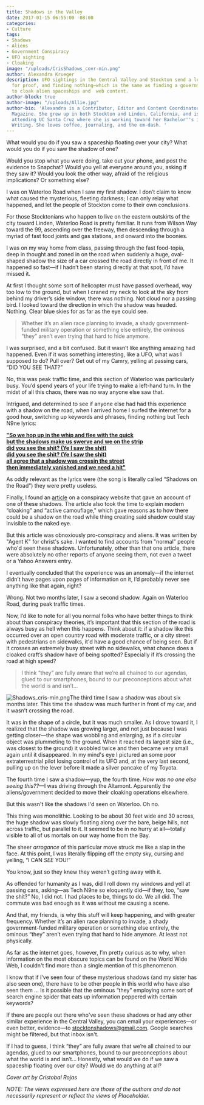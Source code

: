```yaml
---
title: Shadows in the Valley
date: 2017-01-15 06:55:00 -08:00
categories:
- Culture
tags:
- Shadows
- Aliens
- Government Conspiracy
- UFO sighting
- Cloaking
image: "/uploads/CrisShadows_covr-min.png"
author: Alexandra Krueger
description: UFO sightings in the Central Valley and Stockton send a local spelunking
  for proof, and finding nothing—which is the same as finding a government conspiracy
  to cloak alien spaceships and  web content.
author-block: true
author-image: "/uploads/Allie.jpg"
author-bio: 'Alexandra is a Contributor, Editor and Content Coordinator for Placeholder
  Magazine. She grew up in both Stockton and Linden, California, and is currently
  attending UC Santa Cruz where she is working toward her Bachelor''s in Creative
  Writing. She loves coffee, journaling, and the em-dash. '
---
```


What would you do if you saw a spaceship floating over your city? What would you do if you saw the shadow of one?

Would you stop what you were doing, take out your phone, and post the evidence to Snapchat? Would you yell at everyone around you, asking if they saw it? Would you look the other way, afraid of the religious implications? Or something else?

I was on Waterloo Road when I saw my first shadow. I don’t claim to know what caused the mysterious, fleeting darkness; I can only relay what happened, and let the people of Stockton come to their own conclusions.

For those Stocktonians who happen to live on the eastern outskirts of the city toward Linden, Waterloo Road is pretty familiar. It runs from Wilson Way toward the 99, ascending over the freeway, then descending through a myriad of fast food joints and gas stations, and onward into the boonies.

I was on my way home from class, passing through the fast food-topia, deep in thought and zoned in on the road when suddenly a huge, oval-shaped shadow the size of a car crossed the road directly in front of me. It happened so fast—if I hadn’t been staring directly at that spot, I’d have missed it.

At first I thought some sort of helicopter must have passed overhead, way too low to the ground, but when I craned my neck to look at the sky from behind my driver’s side window, there was nothing. Not cloud nor a passing bird. I looked toward the direction in which the shadow was headed. Nothing. Clear blue skies for as far as the eye could see.

>Whether it’s an alien race planning to invade, a shady government-funded military operation or something else entirely, the ominous “they” aren’t even trying that hard to hide anymore.

I was surprised, and a bit confused. But it wasn’t like anything amazing had happened. Even if it was something interesting, like a UFO, what was I supposed to do? Pull over? Get out of my Camry, yelling at passing cars, “DID YOU SEE THAT?”

No, this was peak traffic time, and this section of Waterloo was particularly busy. You’d spend years of your life trying to make a left-hand turn. In the midst of all this chaos, there was no way anyone else saw that.

Intrigued, and determined to see if anyone else had had this experience with a shadow on the road, when I arrived home I surfed the internet for a good hour, switching up keywords and phrases, finding nothing but Tech N9ne lyrics:

**["So we hop up in the whip and flee with the quick  
but the shadows make us swerve and we on the strip  
did you see the shit? (Ye I saw the shit)  
did you see the shit? (Ye I saw the shit)  
all agree that a shadow was crossin the street  
then immediately vanished and we need a hit"](http://www.azlyrics.com/lyrics/techn9ne/shadowsontheroad.html)**

As oddly relevant as the lyrics were (the song is literally called “Shadows on the Road”) they were pretty useless.

Finally, I found an [article](http://theobjectreport.blogspot.com/2015/06/an-account-of-one-of-my-personal.html) on a conspiracy website that gave an account of one of these shadows. The article also took the time to explain modern “cloaking” and “active camouflage," which gave reasons as to how there could be a shadow on the road while thing creating said shadow could stay invisible to the naked eye.

But this article was obnoxiously pro-conspiracy and aliens. It was written by "Agent K" for christ's sake. I wanted to find accounts from "normal" people who'd seen these shadows. Unfortunately, other than that one article, there were absolutely no other reports of anyone seeing them, not even a tweet or a Yahoo Answers entry.

I eventually concluded that the experience was an anomaly—if the internet didn’t have pages upon pages of information on it, I’d probably never see anything like that again, right?

Wrong. Not two months later, I saw a second shadow. Again on Waterloo Road, during peak traffic times.

Now, I’d like to note for all you normal folks who have better things to think about than conspiracy theories, it’s important that this section of the road is always busy as hell when this happens. Think about it: if a shadow like this occurred over an open country road with moderate traffic, or a city street with pedestrians on sidewalks, it'd have a good chance of being seen. But if it crosses an extremely busy street with no sidewalks, what chance does a cloaked craft’s shadow have of being spotted? Especially if it’s crossing the road at high speed?

>I think “they” are fully aware that we’re all chained to our agendas, glued to our smartphones, bound to our preconceptions about what the world is and isn’t…

![Shadows_cris-min.png](/uploads/Shadows_cris-min.png)The third time I saw a shadow was about six months later. This time the shadow was much further in front of my car, and it wasn’t crossing the road.

It was in the shape of a circle, but it was much smaller. As I drove toward it, I realized that the shadow was growing larger, and not just because I was getting closer—the shape was wobbling and enlarging, as if a circular object was plummeting to the ground. When it reached its largest size (i.e., was closest to the ground) it wobbled twice and then became very small again until it disappeared. In my mind's eye I pictured an some poor extraterrestrial pilot losing control of its UFO and, at the very last second, pulling up on the lever before it made a silver pancake of my Toyota.

The fourth time I saw a shadow—yup, the fourth time. *How was no one else seeing this??*—I was driving through the Altamont. Apparently the aliens/government decided to move their cloaking operations elsewhere.

But this wasn't like the shadows I'd seen on Waterloo. Oh no.

This thing was monolithic. Looking to be about 30 feet wide and 30 across, the huge shadow was slowly floating along over the bare, beige hills, not across traffic, but parallel to it. It seemed to be in no hurry at all—totally visible to all of us mortals on our way home from the Bay.

The sheer *arrogance* of this particular move struck me like a slap in the face. At this point, I was literally flipping off the empty sky, cursing and yelling, “I CAN *SEE* YOU!”

You know, just so they knew they weren’t getting away with it.

As offended for humanity as I was, did I roll down my windows and yell at passing cars, asking—as Tech N9ne so eloquently did—if they, too, “saw the shit?” No, I did not. I had places to be, things to do. We all did. The commute was bad enough as it was without me causing a scene.

And that, my friends, is why this stuff will keep happening, and with greater frequency. Whether it’s an alien race planning to invade, a shady government-funded military operation or something else entirely, the ominous “they” aren’t even trying that hard to hide anymore. At least not physically.

As far as the internet goes, however, I’m pretty curious as to why, when information on the most obscure topics can be found on the World Wide Web, I couldn't find more than a single mention of this phenomenon.

I know that if I’ve seen four of these mysterious shadows (and my sister has also seen one), there have to be other people in this world who have also seen them ... Is it possible that the ominous “they” employing some sort of search engine spider that eats up information peppered with certain keywords?

If there are people out there who've seen these shadows or had any other similar experience in the Central Valley, you can email your experiences—or even better, evidence—to stocktonshadows@gmail.com. Google searches might be filtered, but that inbox isn't.

If I had to guess, I think “they” are fully aware that we’re all chained to our agendas, glued to our smartphones, bound to our preconceptions about what the world is and isn’t… Honestly, what would we do if we saw a spaceship floating over our city? Would we do anything at all?

*Cover art by Cristobal Rojas*

*NOTE: The views expressed here are those of the authors and do not necessarily represent or reflect the views of Placeholder.*
